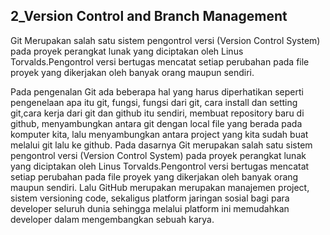 ## 2_Version Control and Branch Management
Git Merupakan salah satu sistem pengontrol versi (Version Control System) pada proyek perangkat lunak yang diciptakan oleh Linus Torvalds.Pengontrol versi bertugas mencatat setiap perubahan pada file proyek yang dikerjakan oleh banyak orang maupun sendiri.


Pada pengenalan Git ada beberapa hal yang harus diperhatikan seperti pengenelaan apa itu git, fungsi, fungsi dari git, cara install dan setting git,cara kerja dari git dan github itu sendiri, membuat repository baru di github, menyambungkan antara git dengan local file yang berada pada komputer kita, lalu menyambungkan antara project yang kita sudah buat melalui git lalu ke github. Pada dasarnya Git merupakan salah satu sistem pengontrol versi (Version Control System) pada proyek perangkat lunak yang diciptakan oleh Linus Torvalds.Pengontrol versi bertugas mencatat setiap perubahan pada file proyek yang dikerjakan oleh banyak orang maupun sendiri. Lalu GitHub merupakan merupakan manajemen project, sistem versioning code, sekaligus platform jaringan sosial bagi para developer seluruh dunia sehingga melalui platform ini memudahkan developer dalam mengembangkan sebuah karya.